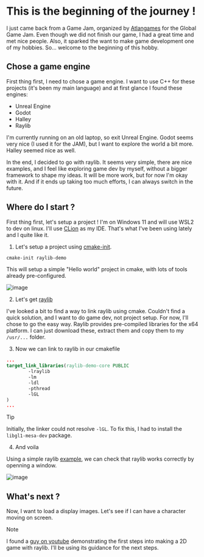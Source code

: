 # This is the beginning of the journey !

I just came back from a Game Jam, organized by [Atlangames](https://www.atlangames.com/) for the Global Game Jam. Even though we did not finish our game, I had a great time and met nice people. Also, it sparked the want to make game development one of my hobbies. So... welcome to the beginning of this hobby.

## Chose a game engine

First thing first, I need to chose a game engine. I want to use C++ for these projects (it's been my main language) and at first glance I found these engines:
- Unreal Engine
- Godot
- Halley
- Raylib

I'm currently running on an old laptop, so exit Unreal Engine. Godot seems very nice (I used it for the JAM), but I want to explore the world a bit more. Halley seemed nice as well.

In the end, I decided to go with raylib. It seems very simple, there are nice examples, and I feel like exploring game dev by myself, without a bigger framework to shape my ideas. It will be more work, but for now I'm okay with it. And if it ends up taking too much efforts, I can always switch in the future.

## Where do I start ?

First thing first, let's setup a project ! I'm on Windows 11 and will use WSL2 to dev on linux. I'll use [CLion](https://www.jetbrains.com/fr-fr/clion/) as my IDE. That's what I've been using lately and I quite like it.

1. Let's setup a project using [cmake-init](https://github.com/friendlyanon/cmake-init).

```bash
cmake-init raylib-demo
```

This will setup a simple "Hello world" project in cmake, with lots of tools already pre-configured.

![image](https://github.com/user-attachments/assets/d7055f0f-b003-4d3d-b122-521a587e8992)

2. Let's get [raylib](https://github.com/raysan5/raylib/releases)

I've looked a bit to find a way to link raylib using cmake. Couldn't find a quick solution, and I want to do game dev, not project setup. For now, I'll chose to go the easy way. Raylib provides pre-compiled libraries for the x64 platform. I can just download these, extract them and copy them to my ```/usr/...``` folder.

3. Now we can link to raylib in our cmakefile

```cmake
...
target_link_libraries(raylib-demo-core PUBLIC
        -lraylib
        -lm
        -ldl
        -pthread
        -lGL
)
...
```

> [!TIP]  
> Initially, the linker could not resolve ```-lGL```. To fix this, I had to install the ```libgl1-mesa-dev``` package.

4. And voila

Using a simple raylib [example](https://www.raylib.com/examples.html), we can check that raylib works correctly by openning a window.

![image](https://github.com/user-attachments/assets/bd37cd43-132d-4387-8139-29400116ecb9)

## What's next ?

Now, I want to load a display images. Let's see if I can have a character moving on screen.

> [!NOTE]  
> I found a [guy on youtube](https://www.youtube.com/watch?v=j0C4ox1gFxk&list=PLORJX3OiHbbMs9AFM5bzpNUychJm1raub) demonstrating the first steps into making a 2D game with raylib. I'll be using its guidance for the next steps.
